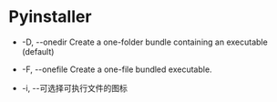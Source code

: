 # Pyinstaller

*   \-D, --onedir Create a one-folder bundle containing an executable (default)

*   \-F, --onefile Create a one-file bundled executable.

*   \-i, --可选择可执行文件的图标
